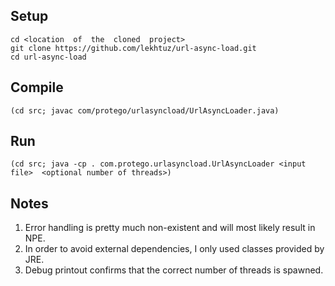 ## Setup
```
cd <location  of  the  cloned  project>
git clone https://github.com/lekhtuz/url-async-load.git
cd url-async-load
```
## Compile
```
(cd src; javac com/protego/urlasyncload/UrlAsyncLoader.java)
```
## Run
```
(cd src; java -cp . com.protego.urlasyncload.UrlAsyncLoader <input file>  <optional number of threads>)
```
## Notes
1. Error handling is pretty much non-existent and will most likely result in NPE.
2. In order to avoid external dependencies, I only used classes provided by JRE.
3. Debug printout confirms that the correct number of threads is spawned.
